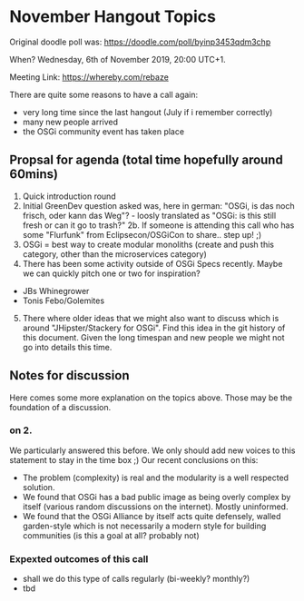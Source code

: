 # November Hangout Topics

Original doodle poll was: https://doodle.com/poll/byinp3453qdm3chp

When? Wednesday, 6th of November 2019, 20:00 UTC+1.

Meeting Link: https://whereby.com/rebaze

There are quite some reasons to have a call again:
- very long time since the last hangout (July if i remember correctly)
- many new people arrived
- the OSGi community event has taken place

## Propsal for agenda (total time hopefully around 60mins)
1. Quick introduction round
2. Initial GreenDev question asked was, here in german: "OSGi, is das noch frisch, oder kann das Weg"? - loosly translated as "OSGi: is this still fresh or can it go to trash?"
2b. If someone is attending this call who has some "Flurfunk" from Eclipsecon/OSGiCon to share.. step up! ;)
3. OSGi = best way to create modular monoliths (create and push this category, other than the microservices category)
4. There has been some activity outside of OSGi Specs recently. Maybe we can quickly pitch one or two for inspiration?
- JBs Whinegrower
- Tonis Febo/Golemites
5. There where older ideas that we might also want to discuss which is around "JHipster/Stackery for OSGi". Find this idea in the git history of this document. Given the long timespan and new people we might not go into details this time.

##  Notes for discussion

Here comes some more explanation on the topics above. Those may be the foundation of a discussion.

### on 2.
We particularly answered this before. We only should add new voices to this statement to stay in the time box ;)
Our recent conclusions on this:
- The problem (complexity) is real and the modularity is a well respected solution.
- We found that OSGi has a bad public image as being overly complex by itself (various random discussions on the internet). Mostly uninformed.
- We found that the OSGi Alliance by itself acts quite defensely, walled garden-style which is not necessarily a modern style for building communities (is this a goal at all? probably not)

### Expexted outcomes of this call

- shall we do this type of calls regularly (bi-weekly? monthly?)
- tbd
